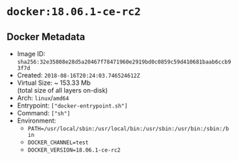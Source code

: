 # `docker:18.06.1-ce-rc2`

## Docker Metadata

- Image ID: `sha256:32e35808e28d5a20467f78471960e2919bd0c0859c59d410681baab6ccb93f7d`
- Created: `2018-08-16T20:24:03.746524612Z`
- Virtual Size: ~ 153.33 Mb  
  (total size of all layers on-disk)
- Arch: `linux`/`amd64`
- Entrypoint: `["docker-entrypoint.sh"]`
- Command: `["sh"]`
- Environment:
  - `PATH=/usr/local/sbin:/usr/local/bin:/usr/sbin:/usr/bin:/sbin:/bin`
  - `DOCKER_CHANNEL=test`
  - `DOCKER_VERSION=18.06.1-ce-rc2`
